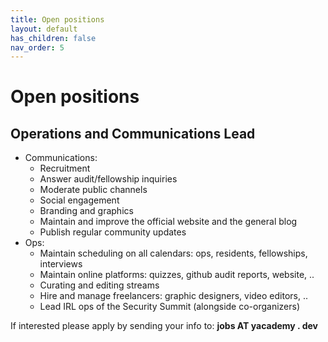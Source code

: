 ```yaml
---
title: Open positions
layout: default
has_children: false
nav_order: 5
---
```


# Open positions

## Operations and Communications Lead


- Communications:
    - Recruitment
    - Answer audit/fellowship inquiries
    - Moderate public channels
    - Social engagement
    - Branding and graphics 
    - Maintain and improve the official website and the general blog
    - Publish regular community updates
- Ops:
    - Maintain scheduling on all calendars: ops, residents, fellowships, interviews
    - Maintain online platforms: quizzes, github audit reports, website, ..
    - Curating and editing streams
    - Hire and manage freelancers: graphic designers, video editors, .. 
    - Lead IRL ops of the Security Summit (alongside co-organizers)


If interested please apply by sending your info to: **jobs AT yacademy . dev**
